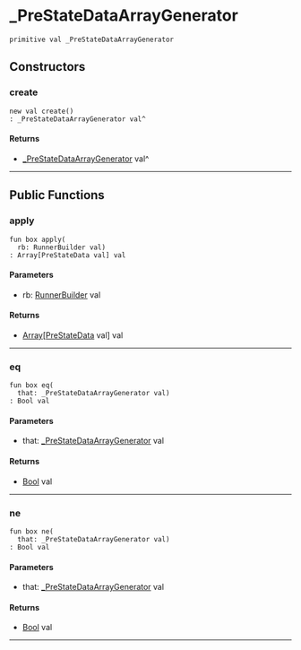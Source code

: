 # _PreStateDataArrayGenerator

```pony
primitive val _PreStateDataArrayGenerator
```

## Constructors

### create

```pony
new val create()
: _PreStateDataArrayGenerator val^
```

#### Returns

* [_PreStateDataArrayGenerator](wallaroo-core-initialization-_PreStateDataArrayGenerator) val^

---

## Public Functions

### apply

```pony
fun box apply(
  rb: RunnerBuilder val)
: Array[PreStateData val] val
```
#### Parameters

*   rb: [RunnerBuilder](wallaroo-core-topology-RunnerBuilder) val

#### Returns

* [Array](builtin-Array)\[[PreStateData](wallaroo-core-topology-PreStateData) val\] val

---

### eq

```pony
fun box eq(
  that: _PreStateDataArrayGenerator val)
: Bool val
```
#### Parameters

*   that: [_PreStateDataArrayGenerator](wallaroo-core-initialization-_PreStateDataArrayGenerator) val

#### Returns

* [Bool](builtin-Bool) val

---

### ne

```pony
fun box ne(
  that: _PreStateDataArrayGenerator val)
: Bool val
```
#### Parameters

*   that: [_PreStateDataArrayGenerator](wallaroo-core-initialization-_PreStateDataArrayGenerator) val

#### Returns

* [Bool](builtin-Bool) val

---

